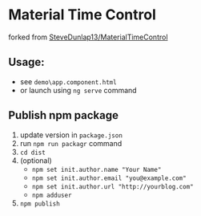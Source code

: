 # Material Time Control

forked from [SteveDunlap13/MaterialTimeControl ](https://github.com/SteveDunlap13/MaterialTimeControl)


## Usage: 
- see `demo\app.component.html`
- or launch using `ng serve` command

## Publish npm package
1. update version in `package.json`
2. run `npm run packagr` command
3. `cd dist`
4. (optional) 
    - `npm set init.author.name "Your Name"`
    - `npm set init.author.email "you@example.com"`
    - `npm set init.author.url "http://yourblog.com"`
    - `npm adduser`
5. `npm publish` 